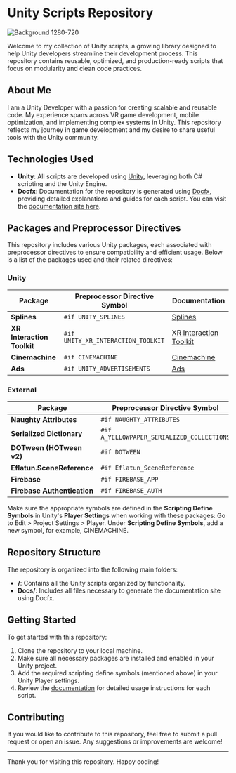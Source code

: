 # Unity Scripts Repository
![Background 1280-720](https://github.com/user-attachments/assets/10a650d4-e674-4dea-9b3e-635640fcf29f)

Welcome to my collection of Unity scripts, a growing library designed to help Unity developers streamline their development process. This repository contains reusable, optimized, and production-ready scripts that focus on modularity and clean code practices.

## About Me

I am a Unity Developer with a passion for creating scalable and reusable code. My experience spans across VR game development, mobile optimization, and implementing complex systems in Unity. This repository reflects my journey in game development and my desire to share useful tools with the Unity community.

## Technologies Used

- **Unity**: All scripts are developed using [Unity](https://unity.com/), leveraging both C# scripting and the Unity Engine.
- **Docfx**: Documentation for the repository is generated using [Docfx](https://dotnet.github.io/docfx/), providing detailed explanations and guides for each script. You can visit the [documentation site here](https://manuelfalonso.github.io/manuelfalonso/).
  
## Packages and Preprocessor Directives

This repository includes various Unity packages, each associated with preprocessor directives to ensure compatibility and efficient usage. Below is a list of the packages used and their related directives:

### Unity
| Package                       | Preprocessor Directive Symbol      | Documentation |
|-------------------------------|------------------------------------|-------------------------------|
| **Splines**                   | `#if UNITY_SPLINES`                | [Splines](https://docs.unity3d.com/Packages/com.unity.splines@2.4/manual/index.html) |
| **XR Interaction Toolkit**    | `#if UNITY_XR_INTERACTION_TOOLKIT` | [XR Interaction Toolkit](https://docs.unity3d.com/Packages/com.unity.xr.interaction.toolkit@3.0/manual/index.html) |
| **Cinemachine**               | `#if CINEMACHINE`                  | [Cinemachine](https://docs.unity3d.com/Packages/com.unity.cinemachine@3.1/manual/index.html) |
| **Ads**                       | `#if UNITY_ADVERTISEMENTS`         | [Ads](https://docs.unity.com/ads/en-us/manual/UnityAdsHome) |

### External
| Package                       | Preprocessor Directive Symbol              | Documentation |
|-------------------------------|--------------------------------------------|-------------------------------|
| **Naughty Attributes**        | `#if NAUGHTY_ATTRIBUTES`                   | [Naughty Attributes](https://assetstore.unity.com/packages/p/naughtyattributes-129996) |
| **Serialized Dictionary**     | `#if A_YELLOWPAPER_SERIALIZED_COLLECTIONS` | [Serialized Dictionary](https://assetstore.unity.com/packages/tools/utilities/serialized-dictionary-243052) |
| **DOTween (HOTween v2)**      | `#if DOTWEEN`                              | [DOTween (HOTween v2)](https://docs.unity3d.com/Packages/com.unity.cinemachine@3.1/manual/index.html) |
| **Eflatun.SceneReference**    | `#if Eflatun_SceneReference`               | [Eflatun.SceneReference](https://github.com/starikcetin/Eflatun.SceneReference.git#4.0.0) |
| **Firebase**                  | `#if FIREBASE_APP`                         | [Firebase](https://firebase.google.com/docs/unity/setup?hl=en) |
| **Firebase Authentication**   | `#if FIREBASE_AUTH`                        | [Firebase Authentication](https://firebase.google.com/docs/auth/unity/start?hl=en) |

Make sure the appropriate symbols are defined in the **Scripting Define Symbols** in Unity's **Player Settings** when working with these packages:
Go to Edit > Project Settings > Player. Under **Scripting Define Symbols**, add a new symbol, for example, CINEMACHINE.

## Repository Structure

The repository is organized into the following main folders:

- **/**: Contains all the Unity scripts organized by functionality.
- **Docs/**: Includes all files necessary to generate the documentation site using Docfx.

## Getting Started

To get started with this repository:

1. Clone the repository to your local machine.
2. Make sure all necessary packages are installed and enabled in your Unity project.
3. Add the required scripting define symbols (mentioned above) in your Unity Player settings.
4. Review the [documentation](https://manuelfalonso.github.io/manuelfalonso/) for detailed usage instructions for each script.

## Contributing

If you would like to contribute to this repository, feel free to submit a pull request or open an issue. Any suggestions or improvements are welcome!

---

Thank you for visiting this repository. Happy coding!
